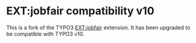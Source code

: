 # EXT:jobfair compatibility v10

This is a fork of the TYPO3 [EXT:jobfair](https://extensions.typo3.org/extension/jobfair) extension.
It has been upgraded to be compatible with TYPO3 v10.
